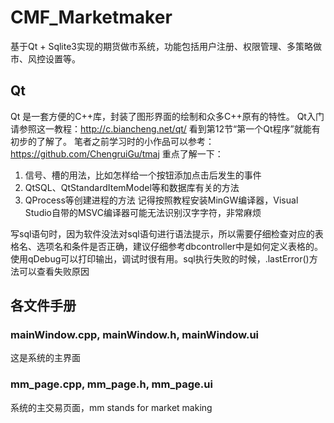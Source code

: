 # CMF_Marketmaker

基于Qt + Sqlite3实现的期货做市系统，功能包括用户注册、权限管理、多策略做市、风控设置等。

## Qt
Qt 是一套方便的C++库，封装了图形界面的绘制和众多C++原有的特性。
Qt入门请参照这一教程：http://c.biancheng.net/qt/ 看到第12节“第一个Qt程序”就能有初步的了解了。
笔者之前学习时的小作品可以参考：https://github.com/ChengruiGu/tmaj
重点了解一下：
1. 信号、槽的用法，比如怎样给一个按钮添加点击后发生的事件
2. QtSQL、QtStandardItemModel等和数据库有关的方法
3. QProcess等创建进程的方法
记得按照教程安装MinGW编译器，Visual Studio自带的MSVC编译器可能无法识别汉字字符，非常麻烦


写sql语句时，因为软件没法对sql语句进行语法提示，所以需要仔细检查对应的表格名、选项名和条件是否正确，建议仔细参考dbcontroller中是如何定义表格的。
使用qDebug可以打印输出，调试时很有用。sql执行失败的时候，.lastError()方法可以查看失败原因

## 各文件手册
### mainWindow.cpp, mainWindow.h, mainWindow.ui
这是系统的主界面

### mm_page.cpp, mm_page.h, mm_page.ui
系统的主交易页面，mm stands for market making